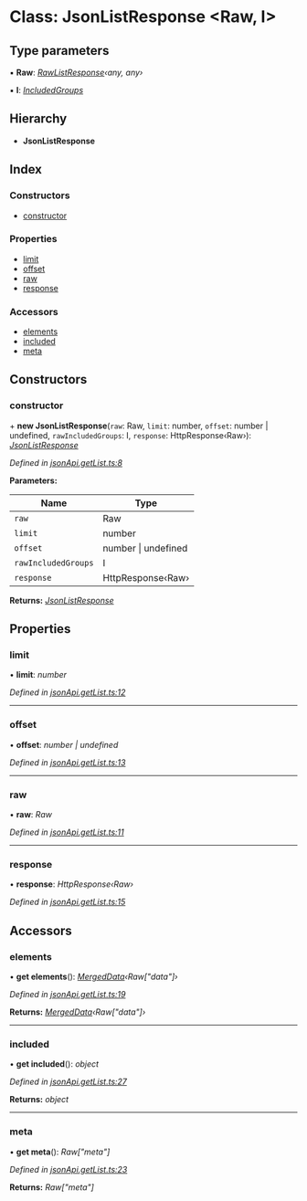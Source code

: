 # Class: JsonListResponse <**Raw, I**>

## Type parameters

▪ **Raw**: *[RawListResponse](../interfaces/rawlistresponse.md)‹any, any›*

▪ **I**: *[IncludedGroups](../README.md#includedgroups)*

## Hierarchy

* **JsonListResponse**

## Index

### Constructors

* [constructor](jsonlistresponse.md#constructor)

### Properties

* [limit](jsonlistresponse.md#limit)
* [offset](jsonlistresponse.md#offset)
* [raw](jsonlistresponse.md#raw)
* [response](jsonlistresponse.md#response)

### Accessors

* [elements](jsonlistresponse.md#elements)
* [included](jsonlistresponse.md#included)
* [meta](jsonlistresponse.md#meta)

## Constructors

###  constructor

\+ **new JsonListResponse**(`raw`: Raw, `limit`: number, `offset`: number | undefined, `rawIncludedGroups`: I, `response`: HttpResponse‹Raw›): *[JsonListResponse](jsonlistresponse.md)*

*Defined in [jsonApi.getList.ts:8](https://github.com/headline-1/coolio/blob/420fd1d/packages/json-api/src/jsonApi.getList.ts#L8)*

**Parameters:**

Name | Type |
------ | ------ |
`raw` | Raw |
`limit` | number |
`offset` | number &#124; undefined |
`rawIncludedGroups` | I |
`response` | HttpResponse‹Raw› |

**Returns:** *[JsonListResponse](jsonlistresponse.md)*

## Properties

###  limit

• **limit**: *number*

*Defined in [jsonApi.getList.ts:12](https://github.com/headline-1/coolio/blob/420fd1d/packages/json-api/src/jsonApi.getList.ts#L12)*

___

###  offset

• **offset**: *number | undefined*

*Defined in [jsonApi.getList.ts:13](https://github.com/headline-1/coolio/blob/420fd1d/packages/json-api/src/jsonApi.getList.ts#L13)*

___

###  raw

• **raw**: *Raw*

*Defined in [jsonApi.getList.ts:11](https://github.com/headline-1/coolio/blob/420fd1d/packages/json-api/src/jsonApi.getList.ts#L11)*

___

###  response

• **response**: *HttpResponse‹Raw›*

*Defined in [jsonApi.getList.ts:15](https://github.com/headline-1/coolio/blob/420fd1d/packages/json-api/src/jsonApi.getList.ts#L15)*

## Accessors

###  elements

• **get elements**(): *[MergedData](../README.md#mergeddata)‹Raw["data"]›*

*Defined in [jsonApi.getList.ts:19](https://github.com/headline-1/coolio/blob/420fd1d/packages/json-api/src/jsonApi.getList.ts#L19)*

**Returns:** *[MergedData](../README.md#mergeddata)‹Raw["data"]›*

___

###  included

• **get included**(): *object*

*Defined in [jsonApi.getList.ts:27](https://github.com/headline-1/coolio/blob/420fd1d/packages/json-api/src/jsonApi.getList.ts#L27)*

**Returns:** *object*

___

###  meta

• **get meta**(): *Raw["meta"]*

*Defined in [jsonApi.getList.ts:23](https://github.com/headline-1/coolio/blob/420fd1d/packages/json-api/src/jsonApi.getList.ts#L23)*

**Returns:** *Raw["meta"]*
